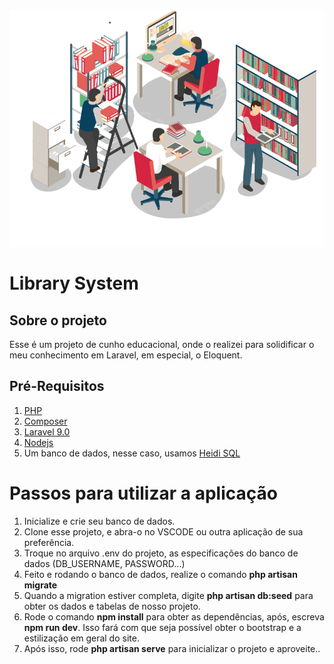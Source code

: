 <img src="./public/images/library.png" width="700px">

<h1><b>Library System</b></h1>

<h2><b>Sobre o projeto</b></h2>
<p>Esse é um projeto de cunho educacional, onde o realizei para solidificar o meu conhecimento
em Laravel, em especial, o Eloquent.</p>

<h2><b>Pré-Requisitos</b></h2>
<ol>
<li><a href="https://www.php.net/manual/en/install.php">PHP</a></li>
<li><a href="https://getcomposer.org/">Composer</a></li>
<li><a href="https://laravel.com/">Laravel 9.0</a></li>
<li><a href="https://nodejs.org/en/">Nodejs</a></li>
<li>Um banco de dados, nesse caso, usamos <a href="https://www.heidisql.com/">Heidi SQL</a></li>
</ol>


<h1><b>Passos para utilizar a aplicação</b></h1>
<ol>
<li>Inicialize e crie seu banco de dados.</li>
<li>Clone esse projeto, e abra-o no VSCODE ou outra aplicação de sua preferência.</li>
<li>Troque no arquivo .env do projeto, as especificações do banco de dados (DB_USERNAME, PASSWORD...)</li>
<li>Feito e rodando o banco de dados, realize o comando <b>php artisan migrate</b></li>
<li>Quando a migration estiver completa, digite <b>php artisan db:seed</b> para obter os dados e tabelas de nosso projeto.</li>
<li>Rode o comando <b>npm install</b> para obter as dependências, após, escreva <b>npm run dev</b>. Isso fará com que seja possível obter o bootstrap e a estilização em geral do site.</li>
<li>Após isso, rode <b>php artisan serve</b> para inicializar o projeto e aproveite..</li>
</ol>
